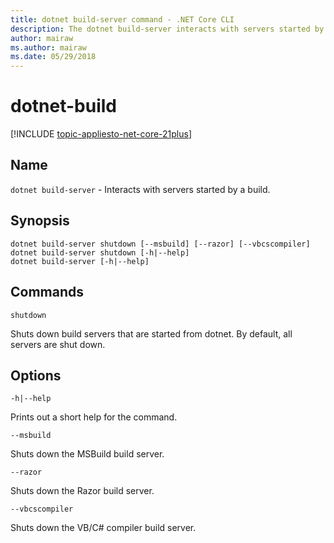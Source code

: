 ```yaml
---
title: dotnet build-server command - .NET Core CLI
description: The dotnet build-server interacts with servers started by a build.
author: mairaw
ms.author: mairaw
ms.date: 05/29/2018
---
```

# dotnet-build

[!INCLUDE [topic-appliesto-net-core-21plus](../../../includes/topic-appliesto-net-core-21plus.md)]

## Name

`dotnet build-server` - Interacts with servers started by a build.

## Synopsis

```
dotnet build-server shutdown [--msbuild] [--razor] [--vbcscompiler]
dotnet build-server shutdown [-h|--help]
dotnet build-server [-h|--help]
```

## Commands

`shutdown`

Shuts down build servers that are started from dotnet. By default, all servers are shut down.

## Options

`-h|--help`

Prints out a short help for the command.

`--msbuild`

Shuts down the MSBuild build server.

`--razor`

Shuts down the Razor build server.

`--vbcscompiler`

Shuts down the VB/C# compiler build server.
